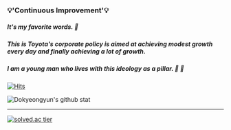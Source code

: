 
### :bulb:'Continuous Improvement':bulb:
##### It's my favorite words. :star2:
##### This is Toyota's corporate policy is aimed at achieving modest growth every day and finally achieving a lot of growth.
##### I am a young man who lives with this ideology as a pillar. :punch: :running:



[![Hits](https://hits.seeyoufarm.com/api/count/incr/badge.svg?url=https%3A%2F%2Fgithub.com%2FDokyeongyun&count_bg=%233AA8D3&title_bg=%23000000&icon=fossa.svg&icon_color=%23FFFFFF&title=Welcome&edge_flat=false)](https://hits.seeyoufarm.com)



![Dokyeongyun's github stat](https://github-readme-stats.vercel.app/api?username=Dokyeongyun&show_icons=true)

***
[![solved.ac tier](http://mazassumnida.wtf/api/generate_badge?boj=aservmz)](https://solved.ac/aservmz)


<!--
**Dokyeongyun/Dokyeongyun** is a ✨ _special_ ✨ repository because its `README.md` (this file) appears on your GitHub profile.

Here are some ideas to get you started:

- 🔭 I’m currently working on ...
- 🌱 I’m currently learning ...
- 👯 I’m looking to collaborate on ...
- 🤔 I’m looking for help with ...
- 💬 Ask me about ...
- 📫 How to reach me: ...
- 😄 Pronouns: ...
- ⚡ Fun fact: ...
-->
